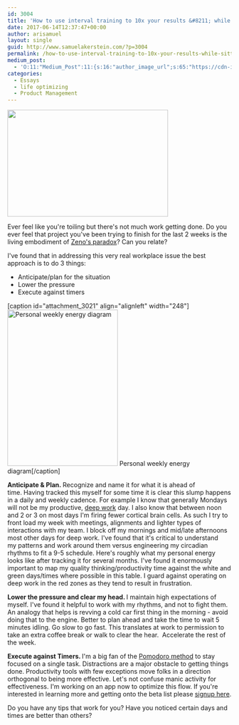 ```yaml
---
id: 3004
title: 'How to use interval training to 10x your results &#8211; while sitting at your desk'
date: 2017-06-14T12:37:47+00:00
author: arisamuel
layout: single
guid: http://www.samuelakerstein.com/?p=3004
permalink: /how-to-use-interval-training-to-10x-your-results-while-sitting-at-your-desk/
medium_post:
  - 'O:11:"Medium_Post":11:{s:16:"author_image_url";s:65:"https://cdn-images-1.medium.com/fit/c/200/200/0*3qbkaU8KY1x20ybl.";s:10:"author_url";s:32:"https://medium.com/@ariakerstein";s:11:"byline_name";N;s:12:"byline_email";N;s:10:"cross_link";s:2:"no";s:2:"id";s:12:"d78772f62f0c";s:21:"follower_notification";s:3:"yes";s:7:"license";s:19:"all-rights-reserved";s:14:"publication_id";s:2:"-1";s:6:"status";s:6:"public";s:3:"url";s:121:"https://medium.com/@ariakerstein/how-to-use-interval-training-to-10x-your-results-while-sitting-at-your-desk-d78772f62f0c";}'
categories:
  - Essays
  - life optimizing
  - Product Management
---
```

<img class="alignnone wp-image-3013" src="http://www.samuelakerstein.com/wp-content/uploads/2017/06/images.jpg" alt="" width="361" height="240" />

Ever feel like you're toiling but there's not much work getting done. Do you ever feel that project you've been trying to finish for the last 2 weeks is the living embodiment of <a href="http://mathforum.org/isaac/problems/zeno1.html">Zeno's paradox</a>? Can you relate?<!--more-->

I've found that in addressing this very real workplace issue the best approach is to do 3 things:
<ul>
 	<li>Anticipate/plan for the situation</li>
 	<li>Lower the pressure</li>
 	<li>Execute against timers</li>
</ul>
[caption id="attachment_3021" align="alignleft" width="248"]<img class="wp-image-3021" src="http://www.samuelakerstein.com/wp-content/uploads/2017/06/Screenshot-2017-06-16-09.13.21-212x300.png" alt="Personal weekly energy diagram" width="248" height="351" /> Personal weekly energy diagram[/caption]

<b>Anticipate &amp; Plan. </b>Recognize and name it for what it is ahead of time. Having tracked this myself for some time it is clear this slump happens in a daily and weekly cadence. For example I know that generally Mondays will not be my productive, <a href="http://calnewport.com/books/deep-work/">deep work</a> day. I also know that between noon and 2 or 3 on most days I'm firing fewer cortical brain cells. As such I try to front load my week with meetings, alignments and lighter types of interactions with my team. I block off my mornings and mid/late afternoons most other days for deep work. I've found that it's critical to understand my patterns and work around them versus engineering my circadian rhythms to fit a 9-5 schedule. Here's roughly what my personal energy looks like after tracking it for several months. I've found it enormously important to map my quality thinking/productivity time against the white and green days/times where possible in this table. I guard against operating on deep work in the red zones as they tend to result in frustration.

<b>Lower the pressure and clear my head. </b>I maintain high expectations of myself. I've found it helpful to work with my rhythms, and not to fight them. An analogy that helps is revving a cold car first thing in the morning - avoid doing that to the engine. Better to plan ahead and take the time to wait 5 minutes idling. Go slow to go fast. This translates at work to permission to take an extra coffee break or walk to clear the hear.  Accelerate the rest of the week.

<strong>Execute against Timers. </strong>I'm a big fan of the <a href="http://lifehacker.com/productivity-101-a-primer-to-the-pomodoro-technique-1598992730">Pomodoro method</a> to stay focused on a single task. Distractions are a major obstacle to getting things done. Productivity tools with few exceptions move folks in a direction orthogonal to being more effective. Let's not confuse manic activity for effectiveness. I'm working on an app now to optimize this flow. If you're interested in learning more and getting onto the beta list please <a href="https://directedattention.com/">signup here</a>.

Do you have any tips that work for you? Have you noticed certain days and times are better than others?